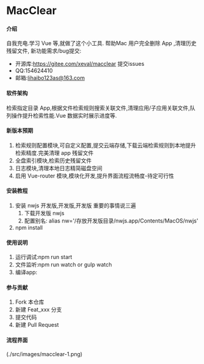 # MacClear

#### 介绍
自我充电.学习 Vue 等,就做了这个小工具.
帮助Mac 用户完全删除 App ,清理历史残留文件,
新功能需求/bug提交:
- 开源库:https://gitee.com/xeval/macclear 提交issues
- QQ:154624410
- 邮箱:lihaibo123as@163.com

#### 软件架构
检索指定目录 App,根据文件检索规则搜索关联文件,清理应用/子应用关联文件,队列操作提升检索性能.Vue 数据实时展示进度等.

#### 新版本预期
1. 检索规则配置模块,可自定义配置,提交云端存储,下载云端检索规则到本地提升检索精度.完美清理 app 残留文件
2. 全盘索引模块,检索历史残留文件
3. 日志模块,清理本地日志精简磁盘空间
4. 启用 Vue-router 模块,模块化开发,提升界面流程流畅度-待定可行性

#### 安装教程

1. 安装 nwjs 开发版,开发版,开发版 重要的事情说三遍
   1. 下载开发版 nwjs
   2. 配置别名: alias nw='/存放开发版目录/nwjs.app/Contents/MacOS/nwjs'
2. npm install

#### 使用说明

1. 运行调试:npm run start
2. 文件监听:npm run watch  or  gulp watch
3. 编译app:

#### 参与贡献

1. Fork 本仓库
2. 新建 Feat_xxx 分支
3. 提交代码
4. 新建 Pull Request


#### 流程界面
(./src/images/macclear-1.png)